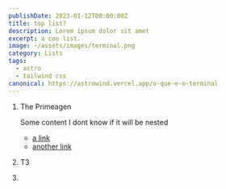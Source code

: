 ```yaml
---
publishDate: 2023-01-12T00:00:00Z
title: top list?
description: Lorem ipsum dolor sit amet
excerpt: a coo list.
image: ~/assets/images/terminal.png
category: Lists
tags:
  - astro
  - tailwind css
canonical: https://astrowind.vercel.app/o-que-e-o-terminal
---
```


1. The Primeagen

   Some content I dont know if it will be nested

   - [a link](https://duck.com)
   - [another link](https://duck.com)

2. T3
3.
